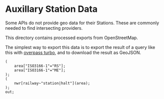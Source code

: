 <!--
SPDX-FileCopyrightText: 2024 Jonah Brüchert <jbb@kaidan.im>

SPDX-License-Identifier: LGPL-2.0-or-later
-->

# Auxillary Station Data

Some APIs do not provide geo data for their Stations.
These are commonly needed to find intersecting providers.

This directory contains processed exports from OpenStreetMap.

The simplest way to export this data is to export the result of a query like this with [overpass turbo](https://overpass-turbo.eu/), and to download the result as GeoJSON.

```
(
    area["ISO3166-1"="RS"];
    area["ISO3166-1"="ME"];
);
(
    nwr[railway~"station|halt"](area);
);
out;
```
